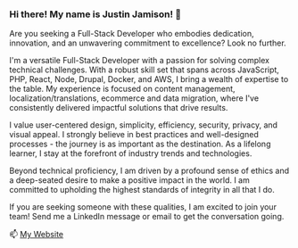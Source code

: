 ### Hi there! My name is Justin Jamison! 👋
Are you seeking a Full-Stack Developer who embodies dedication, innovation, and an unwavering commitment to excellence? Look no further.

I'm a versatile Full-Stack Developer with a passion for solving complex technical challenges. With a robust skill set that spans across JavaScript, PHP, React, Node, Drupal, Docker, and AWS, I bring a wealth of expertise to the table. My experience is focused on content management, localization/translations, ecommerce and data migration, where I've consistently delivered impactful solutions that drive results.

I value user-centered design, simplicity, efficiency, security, privacy, and visual appeal. I strongly believe in best practices and well-designed processes - the journey is as important as the destination. As a lifelong learner, I stay at the forefront of industry trends and technologies.

Beyond technical proficiency, I am driven by a profound sense of ethics and a deep-seated desire to make a positive impact in the world. I am committed to upholding the highest standards of integrity in all that I do.

If you are seeking someone with these qualities, I am excited to join your team! Send me a LinkedIn message or email to get the conversation going.

📫 [My Website](https://jsquaredweb.netlify.app/)

<!--
**jamisonj/jamisonj** is a ✨ _special_ ✨ repository because its `README.md` (this file) appears on your GitHub profile.

Here are some ideas to get you started:

- 🔭 I’m currently working on ...
- 🌱 I’m currently learning ...
- 👯 I’m looking to collaborate on ...
- 🤔 I’m looking for help with ...
- 💬 Ask me about ...
- 📫 How to reach me: ...
- 😄 Pronouns: ...
- ⚡ Fun fact: ...
-->
